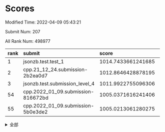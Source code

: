 # Scores

Modified Time: 2022-04-09 05:43:21

Submit Num: 207

All Rank Num: 498977

| rank |               submit               |       score        |       sigma        | pk_num |
| :--- | :--------------------------------- | :----------------- | :----------------- | :----- |
| 1    | jsonzb.test.test_1                 | 1014.7433661241685 | 0.8423562634184573 | 9640   |
| 2    | cpp.21_12_24.submission-2b2ea0d7   | 1012.8646428878195 | 0.7798937563917844 | 9647   |
| 3    | jsonzb.test.submission_level_4     | 1011.9922755096306 | 0.8032390869254975 | 9639   |
| 54   | cpp.2022_01_09.submission-816672bd | 1005.0371616241406 | 0.7153311181649044 | 9642   |
| 55   | cpp.2022_01_09.submission-5b0e3de2 | 1005.0213061280275 | 0.7247085352852994 | 9639   |


<details>
<summary>全部</summary>

| rank |                 submit                 |       score        |       sigma        | pk_num |
| :--- | :------------------------------------- | :----------------- | :----------------- | :----- |
| 1    | jsonzb.test.test_1                     | 1014.7433661241685 | 0.8423562634184573 | 9640   |
| 2    | cpp.21_12_24.submission-2b2ea0d7       | 1012.8646428878195 | 0.7798937563917844 | 9647   |
| 3    | jsonzb.test.submission_level_4         | 1011.9922755096306 | 0.8032390869254975 | 9639   |
| 4    | gobigger.level_3.submission_level_3_41 | 1011.9091789725056 | 0.7783225162473789 | 9643   |
| 5    | gobigger.level_3.submission_level_3_46 | 1011.432558219712  | 0.7806196429072092 | 9644   |
| 6    | gobigger.level_3.submission_level_3_27 | 1011.2719418911572 | 0.770320549017193  | 9643   |
| 7    | gobigger.level_3.submission_level_3_26 | 1011.2604883282719 | 0.7580715049243677 | 9644   |
| 8    | gobigger.level_3.submission_level_3_29 | 1011.0577487126855 | 0.7606215270728687 | 9640   |
| 9    | gobigger.level_3.submission_level_3_30 | 1011.0062222336147 | 0.7706755213766514 | 9643   |
| 10   | gobigger.level_3.submission_level_3_37 | 1010.962054174395  | 0.8032429680939008 | 9644   |
| 11   | gobigger.level_3.submission_level_3_40 | 1010.8355629331547 | 0.7636115842638134 | 9639   |
| 12   | gobigger.level_3.submission_level_3_36 | 1010.8253898156561 | 0.7871372848596528 | 9639   |
| 13   | gobigger.level_3.submission_level_3_10 | 1010.7096163469146 | 0.7745907223876641 | 9642   |
| 14   | gobigger.level_3.submission_level_3_12 | 1010.5650711138956 | 0.7903397586774241 | 9644   |
| 15   | gobigger.level_3.submission_level_3_8  | 1010.5433104834887 | 0.7540813049546594 | 9644   |
| 16   | gobigger.level_3.submission_level_3_22 | 1010.4872897657195 | 0.7678143361843556 | 9638   |
| 17   | gobigger.level_3.submission_level_3_45 | 1010.4146727131201 | 0.7316726484220057 | 9636   |
| 18   | gobigger.level_3.submission_level_3_2  | 1010.3811180009862 | 0.7646175086076091 | 9638   |
| 19   | gobigger.level_3.submission_level_3_25 | 1010.3250757141744 | 0.7626893926047499 | 9645   |
| 20   | gobigger.level_3.submission_level_3_38 | 1010.2830460242667 | 0.7633370913984188 | 9643   |
| 21   | gobigger.level_3.submission_level_3_7  | 1010.2659262942758 | 0.7601177671467922 | 9640   |
| 22   | gobigger.level_3.submission_level_3_44 | 1010.25614352864   | 0.752455094589874  | 9643   |
| 23   | gobigger.level_3.submission_level_3_49 | 1010.0507691088678 | 0.7505127721271527 | 9644   |
| 24   | gobigger.level_3.submission_level_3_19 | 1009.9481841080881 | 0.7431703842235294 | 9650   |
| 25   | gobigger.level_3.submission_level_3_17 | 1009.8498102973767 | 0.739203006944985  | 9640   |
| 26   | gobigger.level_3.submission_level_3_34 | 1009.8420709924421 | 0.7543148474533122 | 9642   |
| 27   | gobigger.level_3.submission_level_3_35 | 1009.8246556115325 | 0.7500096280591874 | 9642   |
| 28   | gobigger.level_3.submission_level_3_23 | 1009.8180806189786 | 0.7507541637924491 | 9642   |
| 29   | gobigger.level_3.submission_level_3_15 | 1009.8116491731171 | 0.7708121849658797 | 9642   |
| 30   | gobigger.level_3.submission_level_3_13 | 1009.7952165035789 | 0.7577357058879212 | 9643   |
| 31   | gobigger.level_3.submission_level_3_1  | 1009.764999170883  | 0.7761250383000287 | 9638   |
| 32   | gobigger.level_3.submission_level_3_21 | 1009.730796763148  | 0.7379283525011617 | 9637   |
| 33   | gobigger.level_3.submission_level_3_3  | 1009.5038687346562 | 0.751286289598579  | 9645   |
| 34   | gobigger.level_3.submission_level_3_47 | 1009.4982527553997 | 0.7556124390644495 | 9645   |
| 35   | gobigger.level_3.submission_level_3_33 | 1009.4538100760751 | 0.7616908726599754 | 9637   |
| 36   | gobigger.level_3.submission_level_3_42 | 1009.3934674915196 | 0.7506033727328605 | 9647   |
| 37   | gobigger.level_3.submission_level_3_16 | 1009.3509001649085 | 0.7859991887874311 | 9643   |
| 38   | gobigger.level_3.submission_level_3_28 | 1009.3118779022449 | 0.7594818716696832 | 9643   |
| 39   | gobigger.level_3.submission_level_3_48 | 1009.2920840839871 | 0.734044786483792  | 9642   |
| 40   | gobigger.level_3.submission_level_3_4  | 1009.1716149572578 | 0.750825175599501  | 9644   |
| 41   | gobigger.level_3.submission_level_3_0  | 1009.1424349670938 | 0.7307868977449452 | 9648   |
| 42   | gobigger.level_3.submission_level_3_43 | 1009.1029378827977 | 0.7489909012762354 | 9644   |
| 43   | gobigger.level_3.submission_level_3_18 | 1009.0847569547925 | 0.7417203566152124 | 9641   |
| 44   | gobigger.level_3.submission_level_3_5  | 1009.074646808163  | 0.7775304995214611 | 9645   |
| 45   | gobigger.level_3.submission_level_3_39 | 1008.9766253112756 | 0.7497785262444742 | 9645   |
| 46   | gobigger.level_3.submission_level_3_24 | 1008.9499398622847 | 0.7516075617021692 | 9644   |
| 47   | gobigger.level_3.submission_level_3_14 | 1008.8908309852142 | 0.7459130903481258 | 9644   |
| 48   | gobigger.level_3.submission_level_3_31 | 1008.8760417388215 | 0.7524222760802604 | 9644   |
| 49   | gobigger.level_3.submission_level_3_6  | 1008.8307872993014 | 0.7403717599099185 | 9644   |
| 50   | gobigger.level_3.submission_level_3_32 | 1008.7589672894388 | 0.749807381039441  | 9642   |
| 51   | gobigger.level_3.submission_level_3_9  | 1008.6924297332644 | 0.7375640301848896 | 9645   |
| 52   | gobigger.level_3.submission_level_3_20 | 1008.6781503520341 | 0.7205038772186717 | 9642   |
| 53   | gobigger.level_3.submission_level_3_11 | 1008.4233457529679 | 0.7362259943490477 | 9644   |
| 54   | cpp.2022_01_09.submission-816672bd     | 1005.0371616241406 | 0.7153311181649044 | 9642   |
| 55   | cpp.2022_01_09.submission-5b0e3de2     | 1005.0213061280275 | 0.7247085352852994 | 9639   |
| 56   | gobigger.level_1.submission_level_1_23 | 1004.7355361759194 | 0.7240714690116826 | 9641   |
| 57   | gobigger.level_1.submission_level_1_2  | 1004.5836007979432 | 0.7155069337944988 | 9637   |
| 58   | gobigger.level_1.submission_level_1_4  | 1004.2359564632415 | 0.7154493928976238 | 9640   |
| 59   | gobigger.level_1.submission_level_1_17 | 1004.1911236728802 | 0.7166475405384488 | 9640   |
| 60   | gobigger.level_1.submission_level_1_31 | 1004.1567422745377 | 0.7231819594511157 | 9642   |
| 61   | gobigger.level_1.submission_level_1_45 | 1004.1057085488911 | 0.7281044628581418 | 9639   |
| 62   | gobigger.level_1.submission_level_1_0  | 1004.0557119440996 | 0.7142577110790786 | 9646   |
| 63   | gobigger.level_1.submission_level_1_8  | 1004.0085218816206 | 0.709523448391731  | 9640   |
| 64   | gobigger.level_1.submission_level_1_38 | 1003.9649791955055 | 0.7048099988378301 | 9644   |
| 65   | gobigger.level_1.submission_level_1_19 | 1003.9168910623265 | 0.7153041448518924 | 9644   |
| 66   | gobigger.level_1.submission_level_1_20 | 1003.9039464412208 | 0.7120795746637482 | 9642   |
| 67   | gobigger.level_1.submission_level_1_11 | 1003.8522422330142 | 0.7100202502376205 | 9643   |
| 68   | gobigger.level_1.submission_level_1_36 | 1003.8141861375615 | 0.7114909134516071 | 9643   |
| 69   | gobigger.level_1.submission_level_1_35 | 1003.8049115540766 | 0.7228318686333701 | 9642   |
| 70   | gobigger.level_1.submission_level_1_49 | 1003.7574643915048 | 0.710221075536658  | 9635   |
| 71   | gobigger.level_1.submission_level_1_27 | 1003.6407042419759 | 0.7243430778834956 | 9639   |
| 72   | gobigger.level_1.submission_level_1_26 | 1003.6234381570429 | 0.7166802152346541 | 9640   |
| 73   | gobigger.level_1.submission_level_1_46 | 1003.5913092965066 | 0.7087198829447019 | 9641   |
| 74   | gobigger.level_1.submission_level_1_33 | 1003.5375070061427 | 0.7139584943249632 | 9645   |
| 75   | gobigger.level_1.submission_level_1_41 | 1003.523795972529  | 0.7173265912516593 | 9642   |
| 76   | gobigger.level_1.submission_level_1_16 | 1003.4991797190934 | 0.7193057850803181 | 9641   |
| 77   | gobigger.level_1.submission_level_1_37 | 1003.4959063681961 | 0.71440633889524   | 9640   |
| 78   | gobigger.level_1.submission_level_1_6  | 1003.464392189864  | 0.7109410641714913 | 9645   |
| 79   | gobigger.level_1.submission_level_1_34 | 1003.4450247859565 | 0.7002870580137486 | 9642   |
| 80   | gobigger.level_1.submission_level_1_14 | 1003.4220757176354 | 0.7058709040828541 | 9643   |
| 81   | gobigger.level_1.submission_level_1_47 | 1003.421736302887  | 0.7110634992271093 | 9643   |
| 82   | gobigger.level_1.submission_level_1_30 | 1003.2136613867979 | 0.7120468044062491 | 9640   |
| 83   | gobigger.level_1.submission_level_1_10 | 1003.2053061789716 | 0.7070553776306621 | 9642   |
| 84   | gobigger.level_1.submission_level_1_7  | 1003.1647856849144 | 0.7099309590434746 | 9645   |
| 85   | gobigger.level_1.submission_level_1_40 | 1003.1646209783352 | 0.7178172449591672 | 9641   |
| 86   | gobigger.level_1.submission_level_1_32 | 1003.1575537559154 | 0.716903638767665  | 9641   |
| 87   | gobigger.level_1.submission_level_1_18 | 1003.0188643438314 | 0.7157242053521611 | 9646   |
| 88   | gobigger.level_1.submission_level_1_12 | 1002.9876273532805 | 0.7073991202270264 | 9643   |
| 89   | gobigger.level_1.submission_level_1_9  | 1002.9748039771697 | 0.7053527142828022 | 9635   |
| 90   | gobigger.level_1.submission_level_1_25 | 1002.8417724868958 | 0.7080206920406471 | 9647   |
| 91   | gobigger.level_1.submission_level_1_1  | 1002.8395641930102 | 0.7155262489428077 | 9642   |
| 92   | gobigger.level_1.submission_level_1_43 | 1002.798464814313  | 0.7037218624330837 | 9645   |
| 93   | gobigger.level_1.submission_level_1_21 | 1002.7673163498393 | 0.716818489112308  | 9647   |
| 94   | gobigger.level_1.submission_level_1_3  | 1002.7567919320109 | 0.7081421956410322 | 9642   |
| 95   | gobigger.level_1.submission_level_1_22 | 1002.6728259820657 | 0.718165704399823  | 9645   |
| 96   | gobigger.level_1.submission_level_1_28 | 1002.6620549888622 | 0.7066619484484783 | 9644   |
| 97   | gobigger.level_1.submission_level_1_29 | 1002.6321562983237 | 0.7282148362136548 | 9642   |
| 98   | gobigger.level_1.submission_level_1_48 | 1002.6030543048138 | 0.7031873798813667 | 9643   |
| 99   | gobigger.level_1.submission_level_1_5  | 1002.533066930423  | 0.7075891937351046 | 9646   |
| 100  | gobigger.level_1.submission_level_1_15 | 1002.4972474122661 | 0.717448339772358  | 9644   |
| 101  | gobigger.level_1.submission_level_1_42 | 1002.3729191908807 | 0.7064328852421027 | 9643   |
| 102  | gobigger.level_1.submission_level_1_24 | 1002.2378229819182 | 0.7076910287255508 | 9649   |
| 103  | gobigger.level_1.submission_level_1_39 | 1002.067268458199  | 0.7097869692150068 | 9647   |
| 104  | gobigger.level_1.submission_level_1_44 | 1001.9403734760358 | 0.7038798453300188 | 9639   |
| 105  | gobigger.level_1.submission_level_1_13 | 1001.7553752179724 | 0.7077107864856671 | 9637   |
| 106  | gobigger.random.submission_random_39   | 997.7565557307818  | 0.7198709884693758 | 9647   |
| 107  | gobigger.random.submission_random_23   | 997.4722266142757  | 0.7015507079331507 | 9641   |
| 108  | gobigger.random.submission_random_35   | 997.0224264606993  | 0.7072116551380012 | 9642   |
| 109  | gobigger.random.submission_random_17   | 996.9503683117279  | 0.7054131195846617 | 9640   |
| 110  | gobigger.random.submission_random_25   | 996.9255399459984  | 0.7130563838532443 | 9640   |
| 111  | gobigger.random.submission_random_22   | 996.9026439864341  | 0.7179424007862528 | 9642   |
| 112  | gobigger.random.submission_random_8    | 996.8423644251891  | 0.7026921019913253 | 9640   |
| 113  | gobigger.random.submission_random_47   | 996.8139181257911  | 0.7102821893017789 | 9637   |
| 114  | gobigger.random.submission_random_49   | 996.7983791633472  | 0.7060120727043983 | 9639   |
| 115  | gobigger.random.submission_random_34   | 996.76238142719    | 0.7038309765702395 | 9640   |
| 116  | gobigger.random.submission_random_4    | 996.7470584611509  | 0.7158403064929509 | 9641   |
| 117  | gobigger.random.submission_random_26   | 996.6694797510075  | 0.7035007475150026 | 9648   |
| 118  | gobigger.random.submission_random_36   | 996.6666133988958  | 0.7049517765991267 | 9643   |
| 119  | gobigger.random.submission_random_30   | 996.6010466567342  | 0.7038002012361504 | 9644   |
| 120  | gobigger.random.submission_random_42   | 996.5723547923484  | 0.7178870998151994 | 9646   |
| 121  | gobigger.random.submission_random_20   | 996.5722026085917  | 0.7114759373305158 | 9642   |
| 122  | gobigger.random.submission_random_43   | 996.5005519992725  | 0.7037864007049119 | 9644   |
| 123  | gobigger.random.submission_random_13   | 996.4618277803534  | 0.7165609046546282 | 9642   |
| 124  | gobigger.random.submission_random_3    | 996.4511218361434  | 0.7147331932710755 | 9642   |
| 125  | gobigger.random.submission_random_9    | 996.4493748550785  | 0.7265610135216981 | 9638   |
| 126  | gobigger.random.submission_random_29   | 996.4365949526975  | 0.7070524316346481 | 9636   |
| 127  | gobigger.random.submission_random_41   | 996.4318385828499  | 0.7101326126675878 | 9640   |
| 128  | gobigger.random.submission_random_19   | 996.3409447801369  | 0.6964761633664925 | 9639   |
| 129  | gobigger.random.submission_random_2    | 996.3210050968372  | 0.7037091962613213 | 9637   |
| 130  | gobigger.random.submission_random_18   | 996.316856277535   | 0.7098667933237859 | 9641   |
| 131  | gobigger.random.submission_random_37   | 996.3052849270516  | 0.71776502146288   | 9646   |
| 132  | gobigger.random.submission_random_1    | 996.2685119342518  | 0.7077532277859582 | 9645   |
| 133  | gobigger.random.submission_random_11   | 996.2348522873426  | 0.7063459505734637 | 9641   |
| 134  | gobigger.random.submission_random_7    | 996.1954821061431  | 0.7141584317308939 | 9646   |
| 135  | gobigger.random.submission_random_32   | 996.1449854677411  | 0.7163463173473726 | 9647   |
| 136  | gobigger.random.submission_random_24   | 996.1302855955125  | 0.7183350935676454 | 9645   |
| 137  | gobigger.random.submission_random_45   | 996.0866726863953  | 0.7125128275881485 | 9641   |
| 138  | gobigger.random.submission_random_48   | 996.0485895470048  | 0.7233833968268422 | 9640   |
| 139  | gobigger.random.submission_random_14   | 995.9547477882778  | 0.6930134582985815 | 9640   |
| 140  | gobigger.random.submission_random_15   | 995.9066205231586  | 0.7184185096396762 | 9644   |
| 141  | gobigger.random.submission_random_46   | 995.8796372780689  | 0.6930087483657771 | 9644   |
| 142  | gobigger.random.submission_random_44   | 995.8788509828179  | 0.7019351457295292 | 9639   |
| 143  | gobigger.random.submission_random_10   | 995.729096983036   | 0.7139076219300736 | 9636   |
| 144  | gobigger.random.submission_random_31   | 995.6504582144765  | 0.7427668459495117 | 9642   |
| 145  | gobigger.random.submission_random_28   | 995.5882926949349  | 0.7076819377944825 | 9642   |
| 146  | gobigger.random.submission_random_33   | 995.5363888039559  | 0.7157371330183462 | 9638   |
| 147  | gobigger.random.submission_random_16   | 995.5265443002874  | 0.7067003104413959 | 9652   |
| 148  | gobigger.random.submission_random_5    | 995.5203322694014  | 0.7040653683691114 | 9641   |
| 149  | gobigger.random.submission_random_6    | 995.3884593319888  | 0.717957355628051  | 9642   |
| 150  | gobigger.random.submission_random_27   | 995.3840269633597  | 0.7064773772795414 | 9639   |
| 151  | gobigger.random.submission_random_0    | 995.3080024264613  | 0.7071013619485111 | 9645   |
| 152  | gobigger.random.submission_random_12   | 995.0520998222709  | 0.7067255513643944 | 9642   |
| 153  | gobigger.random.submission_random_21   | 995.0231329711361  | 0.733061866100899  | 9641   |
| 154  | gobigger.random.submission_random_38   | 994.7850572056209  | 0.7161658691449004 | 9639   |
| 155  | gobigger.random.submission_random_40   | 994.6648825160172  | 0.7203262557298732 | 9641   |
| 156  | gobigger.level_2.submission_level_2_4  | 994.1155923682243  | 0.734040519825052  | 9648   |
| 157  | gobigger.level_2.submission_level_2_16 | 993.824633503852   | 0.7344795961046364 | 9638   |
| 158  | gobigger.level_2.submission_level_2_19 | 993.5866240306951  | 0.7442478441729036 | 9642   |
| 159  | gobigger.level_2.submission_level_2_1  | 993.4058343311198  | 0.7344603611073008 | 9642   |
| 160  | gobigger.level_2.submission_level_2_3  | 993.3964363355537  | 0.7415533586754809 | 9642   |
| 161  | gobigger.level_2.submission_level_2_20 | 993.33051960255    | 0.731922487066196  | 9647   |
| 162  | gobigger.level_2.submission_level_2_44 | 993.328681022279   | 0.7350112546224707 | 9643   |
| 163  | gobigger.level_2.submission_level_2_18 | 993.1266758178665  | 0.7327920519194198 | 9642   |
| 164  | gobigger.level_2.submission_level_2_41 | 993.0785257279471  | 0.7462483465914626 | 9642   |
| 165  | gobigger.level_2.submission_level_2_42 | 993.0503962019002  | 0.7292774908878441 | 9641   |
| 166  | gobigger.level_2.submission_level_2_24 | 992.9650046483227  | 0.7403871382475586 | 9639   |
| 167  | gobigger.level_2.submission_level_2_22 | 992.9266829120548  | 0.7359649423556797 | 9640   |
| 168  | gobigger.level_2.submission_level_2_34 | 992.8226417078025  | 0.7271653545617072 | 9646   |
| 169  | gobigger.level_2.submission_level_2_48 | 992.6804965929158  | 0.7512161211440528 | 9643   |
| 170  | gobigger.level_2.submission_level_2_12 | 992.6486817986492  | 0.7384800416717083 | 9642   |
| 171  | gobigger.level_2.submission_level_2_31 | 992.5926023476765  | 0.74513329517868   | 9642   |
| 172  | gobigger.level_2.submission_level_2_23 | 992.4587094670923  | 0.7563433776875635 | 9636   |
| 173  | gobigger.level_2.submission_level_2_45 | 992.4408607927153  | 0.7543554111637941 | 9646   |
| 174  | gobigger.level_2.submission_level_2_33 | 992.4319256204627  | 0.7407254991215675 | 9645   |
| 175  | gobigger.level_2.submission_level_2_5  | 992.4056468599232  | 0.75742167252764   | 9644   |
| 176  | gobigger.level_2.submission_level_2_7  | 992.4038457736411  | 0.7417253836092578 | 9644   |
| 177  | gobigger.level_2.submission_level_2_25 | 992.3699061093189  | 0.7333797719512886 | 9644   |
| 178  | gobigger.level_2.submission_level_2_47 | 992.294775835736   | 0.731540443254606  | 9643   |
| 179  | gobigger.level_2.submission_level_2_6  | 992.20437760224    | 0.7517172618917585 | 9642   |
| 180  | gobigger.level_2.submission_level_2_8  | 992.1805824435755  | 0.7484434957464321 | 9642   |
| 181  | gobigger.level_2.submission_level_2_27 | 992.164271971385   | 0.7462577964383836 | 9638   |
| 182  | gobigger.level_2.submission_level_2_9  | 992.1583155164881  | 0.7389365685778392 | 9638   |
| 183  | gobigger.level_2.submission_level_2_32 | 992.0816266275842  | 0.7404922114842848 | 9639   |
| 184  | gobigger.level_2.submission_level_2_0  | 992.060457311087   | 0.7660124197186056 | 9635   |
| 185  | gobigger.level_2.submission_level_2_17 | 991.8352496952015  | 0.7525622373623982 | 9634   |
| 186  | gobigger.level_2.submission_level_2_29 | 991.7518671882959  | 0.7503365823053135 | 9647   |
| 187  | gobigger.level_2.submission_level_2_40 | 991.6992399044101  | 0.7538720619328756 | 9643   |
| 188  | gobigger.level_2.submission_level_2_36 | 991.6788851446756  | 0.754483315679562  | 9635   |
| 189  | gobigger.level_2.submission_level_2_39 | 991.6513193991547  | 0.7433703721960597 | 9646   |
| 190  | gobigger.level_2.submission_level_2_21 | 991.498571447481   | 0.731455046105648  | 9641   |
| 191  | gobigger.level_2.submission_level_2_30 | 991.4779909887075  | 0.767135654352007  | 9641   |
| 192  | gobigger.level_2.submission_level_2_13 | 991.4617975726966  | 0.740053021910276  | 9637   |
| 193  | gobigger.level_2.submission_level_2_49 | 991.364714354879   | 0.7385511629712661 | 9640   |
| 194  | gobigger.level_2.submission_level_2_10 | 991.1659758609215  | 0.7616084900259608 | 9644   |
| 195  | gobigger.level_2.submission_level_2_14 | 991.1457179804804  | 0.760524010808659  | 9642   |
| 196  | gobigger.level_2.submission_level_2_46 | 991.1428671328049  | 0.7562616799753362 | 9644   |
| 197  | gobigger.level_2.submission_level_2_26 | 990.9569818987374  | 0.7565352398331558 | 9641   |
| 198  | gobigger.level_2.submission_level_2_2  | 990.8959717939653  | 0.7674396051319372 | 9643   |
| 199  | gobigger.level_2.submission_level_2_37 | 990.8894682804207  | 0.7691314586136107 | 9646   |
| 200  | gobigger.level_2.submission_level_2_28 | 990.8086537641393  | 0.7656072531908158 | 9639   |
| 201  | gobigger.level_2.submission_level_2_43 | 990.8049608336856  | 0.7631006624880198 | 9641   |
| 202  | gobigger.level_2.submission_level_2_15 | 990.7653352190737  | 0.7586563884620839 | 9640   |
| 203  | gobigger.level_2.submission_level_2_11 | 990.7098550284319  | 0.7602218294040163 | 9643   |
| 204  | gobigger.level_2.submission_level_2_38 | 990.2311423966468  | 0.7886185300858785 | 9641   |
| 205  | gobigger.level_2.submission_level_2_35 | 989.72870213447    | 0.7750719528420594 | 9646   |
| 206  | gobigger.none.submission_none_0        | 976.1276560229932  | 1.4234039777227598 | 9642   |
| 207  | gobigger.none.submission_none_1        | 975.9557852903007  | 1.4391214513533155 | 9640   |

</details>